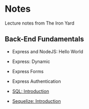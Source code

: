 # Notes
Lecture notes from The Iron Yard


## Back-End Fundamentals

* Express and NodeJS: Hello World

* Express: Dynamic

* Express Forms

* Express Authentication

* [SQL: Introduction](https://github.com/rickmurdock/notes/blob/master/SQLIntroduction.md)

* [Sequelize: Introduction](https://github.com/rickmurdock/notes/blob/master/SequelizeIntroduction.md)
